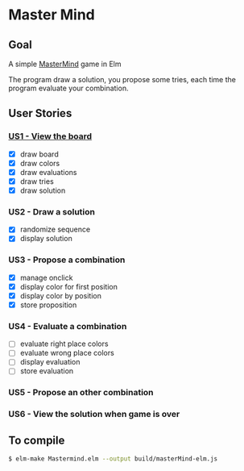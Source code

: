# Master Mind

## Goal
A simple [MasterMind](https://en.wikipedia.org/wiki/Mastermind) game in Elm

The program draw a solution, you propose some tries, each time the program evaluate your combination.

## User Stories

### [US1 - View the board](https://github.com/pointbar/elm-mastermind/pull/1)
- [x] draw board
- [x] draw colors
- [x] draw evaluations
- [x] draw tries
- [x] draw solution

### US2 - Draw a solution
- [x] randomize sequence
- [x] display solution

### US3 - Propose a combination
- [x] manage onclick
- [x] display color for first position
- [x] display color by position
- [x] store proposition

### US4 - Evaluate a combination
- [ ] evaluate right place colors
- [ ] evaluate wrong place colors
- [ ] display evaluation
- [ ] store evaluation

### US5 - Propose an other combination
### US6 - View the solution when game is over

## To compile
```bash
$ elm-make Mastermind.elm --output build/masterMind-elm.js
```

